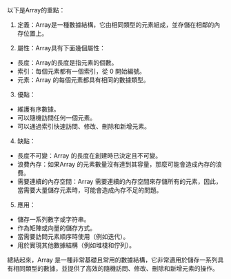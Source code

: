 

以下是Array的重點：

1. 定義：Array是一種數據結構，它由相同類型的元素組成，並存儲在相鄰的內存位置上。

2. 屬性：Array具有下面幾個屬性：

- 長度：Array的長度是指元素的個數。
- 索引：每個元素都有一個索引，從 0 開始編號。
- 元素：Array 的每個元素都具有相同的數據類型。

3. 優點：

- 維護有序數據。
- 可以隨機訪問任何一個元素。
- 可以通過索引快速訪問、修改、刪除和新增元素。

4. 缺點：

- 長度不可變：Array 的長度在創建時已決定且不可變。
- 浪費內存：如果Array 的元素數量沒有達到其容量，那麼可能會造成內存的浪費。
- 需要連續的內存空間：Array 需要連續的內存空間來存儲所有的元素，因此，當需要大量儲存元素時，可能會造成內存不足的問題。

5. 應用：

- 儲存一系列數字或字符串。
- 作為矩陣或向量的儲存方式。
- 當需要訪問元素順序時使用（例如迭代）。
- 用於實現其他數據結構（例如堆棧和佇列）。

總結起來，Array 是一種非常基礎且常用的數據結構，它非常適用於儲存一系列具有相同類型的數據，並提供了高效的隨機訪問、修改、刪除和新增元素的操作。